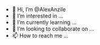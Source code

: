 - 👋 Hi, I’m @AlexAnzile
- 👀 I’m interested in ...
- 🌱 I’m currently learning ...
- 💞️ I’m looking to collaborate on ...
- 📫 How to reach me ...

<!---
AlexAnzile/AlexAnzile is a ✨ special ✨ repository because its `README.md` (this file) appears on your GitHub profile.
You can click the Preview link to take a look at your changes.
--->
